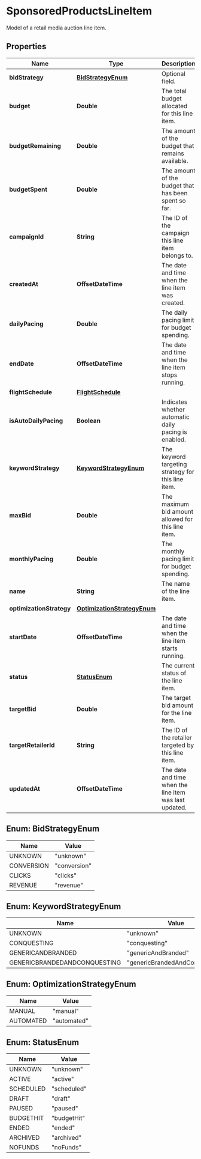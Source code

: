 

# SponsoredProductsLineItem

Model of a retail media auction line item.

## Properties

| Name | Type | Description | Notes |
|------------ | ------------- | ------------- | -------------|
|**bidStrategy** | [**BidStrategyEnum**](#BidStrategyEnum) | Optional field. |  [optional] |
|**budget** | **Double** | The total budget allocated for this line item. |  [optional] |
|**budgetRemaining** | **Double** | The amount of the budget that remains available. |  |
|**budgetSpent** | **Double** | The amount of the budget that has been spent so far. |  [optional] |
|**campaignId** | **String** | The ID of the campaign this line item belongs to. |  |
|**createdAt** | **OffsetDateTime** | The date and time when the line item was created. |  |
|**dailyPacing** | **Double** | The daily pacing limit for budget spending. |  [optional] |
|**endDate** | **OffsetDateTime** | The date and time when the line item stops running. |  [optional] |
|**flightSchedule** | [**FlightSchedule**](FlightSchedule.md) |  |  [optional] |
|**isAutoDailyPacing** | **Boolean** | Indicates whether automatic daily pacing is enabled. |  [optional] |
|**keywordStrategy** | [**KeywordStrategyEnum**](#KeywordStrategyEnum) | The keyword targeting strategy for this line item. |  [optional] |
|**maxBid** | **Double** | The maximum bid amount allowed for this line item. |  [optional] |
|**monthlyPacing** | **Double** | The monthly pacing limit for budget spending. |  [optional] |
|**name** | **String** | The name of the line item. |  |
|**optimizationStrategy** | [**OptimizationStrategyEnum**](#OptimizationStrategyEnum) |  |  [optional] |
|**startDate** | **OffsetDateTime** | The date and time when the line item starts running. |  |
|**status** | [**StatusEnum**](#StatusEnum) | The current status of the line item. |  [optional] |
|**targetBid** | **Double** | The target bid amount for the line item. |  [optional] |
|**targetRetailerId** | **String** | The ID of the retailer targeted by this line item. |  |
|**updatedAt** | **OffsetDateTime** | The date and time when the line item was last updated. |  |



## Enum: BidStrategyEnum

| Name | Value |
|---- | -----|
| UNKNOWN | &quot;unknown&quot; |
| CONVERSION | &quot;conversion&quot; |
| CLICKS | &quot;clicks&quot; |
| REVENUE | &quot;revenue&quot; |



## Enum: KeywordStrategyEnum

| Name | Value |
|---- | -----|
| UNKNOWN | &quot;unknown&quot; |
| CONQUESTING | &quot;conquesting&quot; |
| GENERICANDBRANDED | &quot;genericAndBranded&quot; |
| GENERICBRANDEDANDCONQUESTING | &quot;genericBrandedAndConquesting&quot; |



## Enum: OptimizationStrategyEnum

| Name | Value |
|---- | -----|
| MANUAL | &quot;manual&quot; |
| AUTOMATED | &quot;automated&quot; |



## Enum: StatusEnum

| Name | Value |
|---- | -----|
| UNKNOWN | &quot;unknown&quot; |
| ACTIVE | &quot;active&quot; |
| SCHEDULED | &quot;scheduled&quot; |
| DRAFT | &quot;draft&quot; |
| PAUSED | &quot;paused&quot; |
| BUDGETHIT | &quot;budgetHit&quot; |
| ENDED | &quot;ended&quot; |
| ARCHIVED | &quot;archived&quot; |
| NOFUNDS | &quot;noFunds&quot; |



